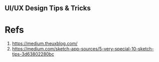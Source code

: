 UI/UX Design Tips & Tricks
---


# Refs
1. https://medium.theuxblog.com/
2. https://medium.com/sketch-app-sources/5-very-special-10-sketch-tips-3d63802280bc
